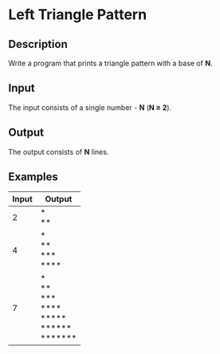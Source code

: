# Left Triangle Pattern
## Description
Write a program that prints a triangle pattern with a base of **N**.
## Input
The input consists of a single number - **N** (**N ≥ 2**).
## Output
The output consists of **N** lines.
## Examples
|Input|Output|
|-|-|
|2|\*<br />\*\*|
|4|\*<br />\*\*<br />\*\*\*<br />\*\*\*\*|
|7|\*<br />\*\*<br />\*\*\*<br />\*\*\*\*<br />\*\*\*\*\*<br />\*\*\*\*\*\*<br />\*\*\*\*\*\*\*|